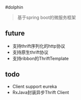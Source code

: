 #dolphin
>基于spring boot的微服务框架



## future
- 支持thrift序列化的http协议
- 支持原生thrift协议
- 支持ribbon的ThriftTemplate


## todo

- Client support eureka
- RxJava封装异步Thrift Client
